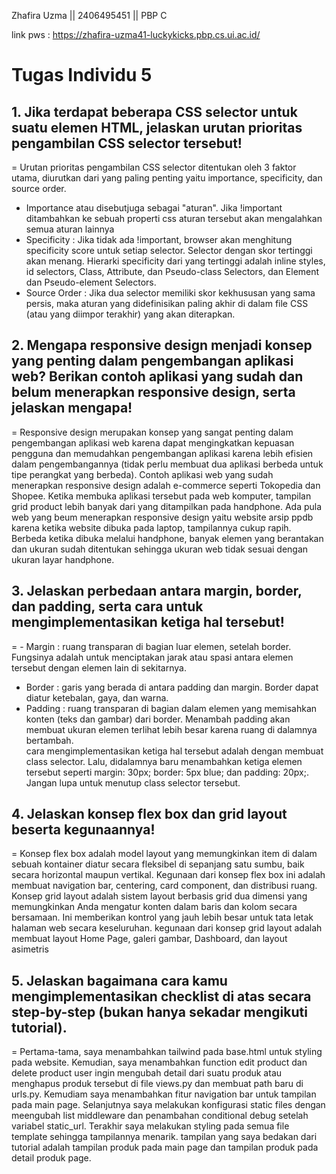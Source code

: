 Zhafira Uzma || 2406495451 || PBP C  

link pws : https://zhafira-uzma41-luckykicks.pbp.cs.ui.ac.id/  

# **Tugas Individu 5**  

## **1. Jika terdapat beberapa CSS selector untuk suatu elemen HTML, jelaskan urutan prioritas pengambilan CSS selector tersebut!**  
= Urutan prioritas pengambilan CSS selector ditentukan oleh 3 faktor utama, diurutkan dari yang paling penting yaitu importance, specificity, dan source order.  
- Importance atau disebutjuga sebagai "aturan". Jika !important ditambahkan ke sebuah properti css aturan tersebut akan mengalahkan semua aturan lainnya  
- Specificity : Jika tidak ada !important, browser akan menghitung specificity score untuk setiap selector. Selector dengan skor tertinggi akan menang. Hierarki specificity dari yang tertinggi adalah inline styles, id selectors, Class, Attribute, dan Pseudo-class Selectors, dan Element dan Pseudo-element Selectors.  
- Source Order : Jika dua selector memiliki skor kekhususan yang sama persis, maka aturan yang didefinisikan paling akhir di dalam file CSS (atau yang diimpor terakhir) yang akan diterapkan.  

## **2. Mengapa responsive design menjadi konsep yang penting dalam pengembangan aplikasi web? Berikan contoh aplikasi yang sudah dan belum menerapkan responsive design, serta jelaskan mengapa!**  
=   Responsive design merupakan konsep yang sangat penting dalam pengembangan aplikasi web karena dapat mengingkatkan kepuasan pengguna dan memudahkan pengembangan aplikasi karena lebih efisien dalam pengembangannya (tidak perlu membuat dua aplikasi berbeda untuk tipe perangkat yang berbeda). Contoh aplikasi web yang sudah menerapkan responsive design adalah e-commerce seperti Tokopedia dan Shopee. Ketika membuka aplikasi tersebut pada web komputer, tampilan grid product lebih banyak dari yang ditampilkan pada handphone. Ada pula web yang beum menerapkan responsive design yaitu website arsip ppdb karena ketika website dibuka pada laptop, tampilannya cukup rapih. Berbeda ketika dibuka melalui handphone, banyak elemen yang berantakan dan ukuran sudah ditentukan sehingga ukuran web tidak sesuai dengan ukuran layar handphone.  

## **3. Jelaskan perbedaan antara margin, border, dan padding, serta cara untuk mengimplementasikan ketiga hal tersebut!**  
= - Margin :  ruang transparan di bagian luar elemen, setelah border. Fungsinya adalah untuk menciptakan jarak atau spasi antara elemen tersebut dengan elemen lain di sekitarnya.  
- Border : garis yang berada di antara padding dan margin. Border dapat diatur ketebalan, gaya, dan warna.  
- Padding : ruang transparan di bagian dalam elemen yang memisahkan konten (teks dan gambar) dari border. Menambah padding akan membuat ukuran elemen terlihat lebih besar karena ruang di dalamnya bertambah.   
cara mengimplementasikan ketiga hal tersebut adalah dengan membuat class selector. Lalu, didalamnya baru menambahkan ketiga elemen tersebut seperti margin: 30px; border: 5px blue; dan padding: 20px;. Jangan lupa untuk menutup class selector tersebut.

## **4. Jelaskan konsep flex box dan grid layout beserta kegunaannya!**  
= Konsep flex box adalah model layout yang memungkinkan item di dalam sebuah kontainer diatur secara fleksibel di sepanjang satu sumbu, baik secara horizontal maupun vertikal. Kegunaan dari konsep flex box ini adalah membuat navigation bar, centering, card component, dan distribusi ruang. Konsep grid layout adalah  sistem layout berbasis grid dua dimensi yang memungkinkan Anda mengatur konten dalam baris dan kolom secara bersamaan. Ini memberikan kontrol yang jauh lebih besar untuk tata letak halaman web secara keseluruhan. kegunaan dari konsep grid layout adalah membuat layout Home Page, galeri gambar, Dashboard, dan layout asimetris

## **5. Jelaskan bagaimana cara kamu mengimplementasikan checklist di atas secara step-by-step (bukan hanya sekadar mengikuti tutorial).**  
=  Pertama-tama, saya menambahkan tailwind pada base.html untuk styling pada website. Kemudian, saya menambahkan function edit product dan delete product user ingin mengubah detail dari suatu produk atau menghapus produk tersebut di file views.py dan membuat path baru di urls.py. Kemudiam saya menambahkan fitur navigation bar untuk tampilan pada main page. Selanjutnya saya melakukan konfigurasi static files dengan meengubah list middleware dan penambahan conditional debug setelah variabel static_url. Terakhir saya melakukan styling pada semua file template sehingga tampilannya menarik. tampilan yang saya bedakan dari tutorial adalah tampilan produk pada main page dan tampilan produk pada detail produk page. 